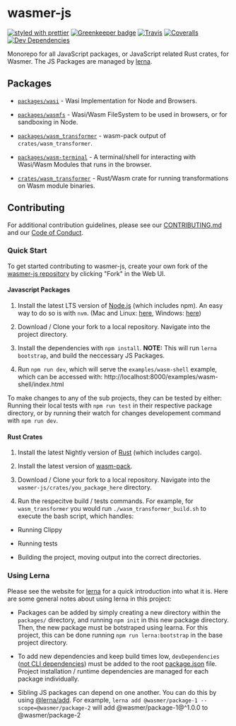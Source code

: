# wasmer-js

[![styled with prettier](https://img.shields.io/badge/styled_with-prettier-ff69b4.svg)](https://github.com/prettier/prettier)
[![Greenkeeper badge](https://badges.greenkeeper.io/wasmerio/js-wasi.svg)](https://greenkeeper.io/)
[![Travis](https://img.shields.io/travis/wasmerio/js-wasi.svg)](https://travis-ci.org/wasmerio/js-wasi)
[![Coveralls](https://img.shields.io/coveralls/wasmerio/js-wasi.svg)](https://coveralls.io/github/wasmerio/js-wasi)
[![Dev Dependencies](https://david-dm.org/wasmerio/js-wasi/dev-status.svg)](https://david-dm.org/wasmerio/js-wasi?type=dev)

Monorepo for all JavaScript packages, or JavaScript related Rust crates, for Wasmer. The JS Packages are managed by [lerna](https://lerna.js.org/).

## Packages

- [`packages/wasi`](./packages/wasi) - Wasi Implementation for Node and Browsers.

- [`packages/wasmfs`](./packages/wasmfs) - Wasi/Wasm FileSystem to be used in browsers, or for sandboxing in Node.

- [`packages/wasm_transformer`](./packages/wasm_transformer) - wasm-pack output of `crates/wasm_transformer`.

- [`packages/wasm-terminal`](./packages/wasm-terminal) - A terminal/shell for interacting with Wasi/Wasm Modules that runs in the browser.

- [`crates/wasm_transformer`](./crates/wasm_transformer) - Rust/Wasm crate for running transformations on Wasm module binaries.

## Contributing

For additional contribution guidelines, please see our [CONTRIBUTING.md](./CONTRIBUTING.md) and our [Code of Conduct](./code-of-conduct).

### Quick Start

To get started contributing to wasmer-js, create your own fork of the [wasmer-js repository](https://github.com/wasmerio/wasmer-js) by clicking "Fork" in the Web UI.

#### Javascript Packages

1. Install the latest LTS version of [Node.js](https://nodejs.org/) (which includes npm). An easy way to do so is with `nvm`. (Mac and Linux: [here](https://github.com/creationix/nvm), Windows: [here](https://github.com/coreybutler/nvm-windows))

2. Download / Clone your fork to a local repository. Navigate into the project directory.

3. Install the dependencies with `npm install`. **NOTE:** This will run `lerna bootstrap`, and build the neccessary JS Packages.

4. Run `npm run dev`, which will serve the `examples/wasm-shell` example, which can be accessed with: http://localhost:8000/examples/wasm-shell/index.html

To make changes to any of the sub projects, they can be tested by either: Running their local tests with `npm run test` in their respective package directory, or by running their watch for changes developement command with `npm run dev`.

#### Rust Crates

1. Install the latest Nightly version of [Rust](https://www.rust-lang.org/tools/install) (which includes cargo).

2. Install the latest version of [wasm-pack](https://github.com/rustwasm/wasm-pack).

3. Download / Clone your fork to a local repository. Navigate into the `wasmer-js/crates/you_package_here` directory.

4. Run the respecitve build / tests commands. For example, for `wasm_transformer` you would run `./wasm_transformer_build.sh` to execute the bash script, which handles:

- Running Clippy

- Running tests

- Building the project, moving output into the correct directories.

### Using Lerna

Please see the website for [lerna](https://lerna.js.org/) for a quick introduction into what it is. Here are some general notes about using lerna in this project:

- Packages can be added by simply creating a new directory within the `packages/` directory, and running `npm init` in this new package directory. Then, the new package must be botstraped using learna. For this project, this can be done running `npm run lerna:bootstrap` in the base project directory.

- To add new dependencies and keep build times low, `devDependencies` ([not CLI dependencies](https://github.com/lerna/lerna/issues/1079#issuecomment-337660289)) must be added to the root [package.json](./package.json) file. Project installation / runtime dependencies are managed for each package individually.

- Sibling JS packages can depend on one another. You can do this by using [@lerna/add](https://github.com/lerna/lerna/pull/1069). For example, `lerna add @wasmer/package-1 --scope=@wasmer/package-2` will add @wasmer/package-1@^1.0.0 to @wasmer/package-2
